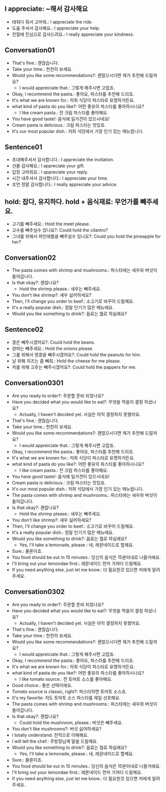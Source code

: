 ## I appreciate: ~해서 감사해요
- 태워다 줘서 고마워.: I appreciate the ride.
- 도움 주셔서 감사해요.: I appreciate your help.
- 친절에 진심으로 감사드려요.: I really appreciate your kindness.

## Conversation01
- That's fine.: 괜찮습니다.
- Take your time.: 천천히 보세요.
- Would you like some recommendations?: 괜찮으시다면 제가 추천해 드릴까요?
    - I would appreiciate that.: 그렇게 해주시면 고맙죠.
- Okay, I recommend the pasta.: 좋아요, 파스타를 추천해 드리죠.
- It's what we are known for.: 저희 식당이 파스타로 유명하거든요.
- what kind of pasta do you like?: 어떤 좋유의 파스타를 좋아하시나요?
    - I like cream pasta.: 전 크림 파스타를 좋아해요.
- You have good taste!: 음식에 일가견이 있으시네요!
- Cream pasta is delicious.: 크림 파스타는 맛있죠.
- It's our most popular dish.: 저희 식당에서 가장 인기 있는 메뉴랍니다.

## Sentence01
- 초대해주셔서 감사합니다.: I appreciate the invitation.
- 선물 감사해요.: I appreciate your gift.
- 답장 고마워요.: I appreciate your reply.
- 시간 내주셔서 감사합니다.: I appreciate your time.
- 조언 정말 감사합니다.: I really appreciate your advice.

## hold: 잡다, 유지하다. hold + 음식재료: 무언가를 빼주세요.
- 고기를 빼주세요.: Hold the meet please.
- 고수를 빼주실수 있나요?: Could hold the cilantro?
- 그녀를 위해서 파인애플을 빼주실수 있나요?: Could you hold the pineapple for her?

## Conversation02
- The pasta comes with shrimp and mushrooms.: 파스타에는 새우와 버섯이 들어갑니다.
- Is that okay?: 괜찮나요?
    - Hold the shrimp please.: 새우는 빼주세요.
- You don't like shrimp?: 새우 싫어하세요?
- Then, I'll change you order to beef.: 소고기로 바꾸어 드릴께요.
- It's a really popular dish.: 정말 인기가 많은 메뉴에요.
- Would you like something to drink?: 음료는 뭘로 하실래요?

## Sentence02
- 콩은 빼주시겠어요?: Could hold the beans.
- 양파는 빼주세요.: Hold the onions please.
- 그를 위해서 땅콩을 빼주시겠어요?: Could hold the peanuts for him.
- 날 위해 치즈는 좀 빼줘.: Hold the cheese for me please.
- 저를 위해 고추는 빼주시겠어요?: Could hold the pappers for me.

## Conversation0301
- Are you ready to order?: 주문할 준비 되었나요?
- Have you decided what you would like to eat?: 무엇을 먹을지 결정 하셨나요?
    - Actually, I haven't decided yet. 사실은 아직 결정하지 못했어요.
- That's fine.: 괜찮습니다.
- Take your time.: 천천히 보세요.
- Would you like some recommendations?: 괜찮으시다면 제가 추천해 드릴까요?
    - I would appreiciate that.: 그렇게 해주시면 고맙죠.
- Okay, I recommend the pasta.: 좋아요, 파스타를 추천해 드리죠.
- It's what we are known for.: 저희 식당이 파스타로 유명하거든요.
- what kind of pasta do you like?: 어떤 좋유의 파스타를 좋아하시나요?
    - I like cream pasta.: 전 크림 파스타를 좋아해요.
- You have good taste!: 음식에 일가견이 있으시네요!
- Cream pasta is delicious.: 크림 파스타는 맛있죠.
- It's our most popular dish.: 저희 식당에서 가장 인기 있는 메뉴랍니다.
- The pasta comes with shrimp and mushrooms.: 파스타에는 새우와 버섯이 들어갑니다.
- Is that okay?: 괜찮나요?
    - Hold the shrimp please.: 새우는 빼주세요.
- You don't like shrimp?: 새우 싫어하세요?
- Then, I'll change you order to beef.: 소고기로 바꾸어 드릴께요.
- It's a really popular dish.: 정말 인기가 많은 메뉴에요.
- Would you like something to drink?: 음료는 뭘로 하실래요?
    - Yes, I'll take a lemonade, please.: 네, 레몬네이드로 할께요.
- Sure.: 물론이죠.
- You food should be out in 15 minutes.: 당신의 음식은 15분이내로 나올거에요.
- I'll bring out your lemondae first.: 레몬네이드 먼저 가져다 드릴께요.
- If you need anything else, just let me know.: 더 필요한것 있으면 저에게 알려주세요.

## Conversation0302
- Are you ready to order?: 주문할 준비 되었나요?
- Have you decided what you would like to eat?: 무엇을 먹을지 결정 하셨나요?
    - Actually, I haven't decided yet. 사실은 아직 결정하지 못했어요.
- That's fine.: 괜찮습니다.
- Take your time.: 천천히 보세요.
- Would you like some recommendations?: 괜찮으시다면 제가 추천해 드릴까요?
    - I would appreiciate that.: 그렇게 해주시면 고맙죠.
- Okay, I recommend the pasta.: 좋아요, 파스타를 추천해 드리죠.
- It's what we are known for.: 저희 식당이 파스타로 유명하거든요.
- what kind of pasta do you like?: 어떤 좋유의 파스타를 좋아하시나요?
    - I like tomato source.: 전 토마토 소스를 좋아해요.
- Good choice.: 좋은 선택이에요.
- Tomato source is classic, right?: 파스타하면 토마토 소스죠.
- It's my favorite: 저도 토마토 소스 파스타를 제일 선호해요.
- The pasta comes with shrimp and mushrooms.: 파스타에는 새우와 버섯이 들어갑니다.
- Is that okay?: 괜찮나요?
    - Could hold the mushroom, please.: 버섯은 빼주세요.
- You don't like mushrooms?: 버섯 싫어하세요?
- I totally understand: 전적으로 이해해요.
- I will tell the chef.: 주방장님께 말씀 드릴께요.
- Would you like something to drink?: 음료는 뭘로 하실래요?
    - Yes, I'll take a lemonade, please.: 네, 레몬네이드로 할께요.
- Sure.: 물론이죠.
- You food should be out in 15 minutes.: 당신의 음식은 15분이내로 나올거에요.
- I'll bring out your lemondae first.: 레몬네이드 먼저 가져다 드릴께요.
- If you need anything else, just let me know.: 더 필요한것 있으면 저에게 알려주세요.